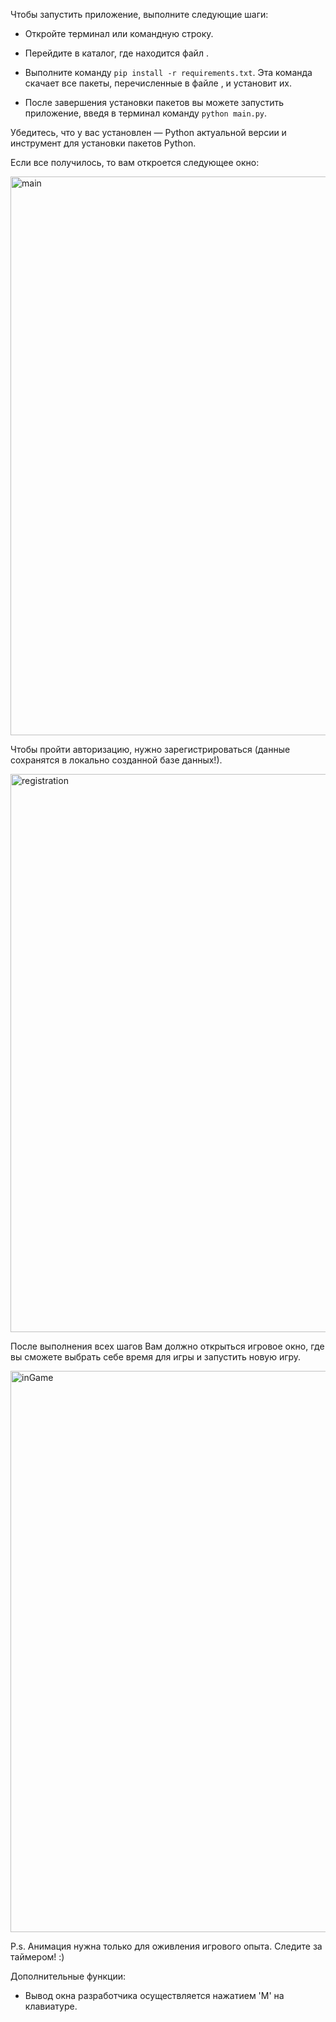 Чтобы запустить приложение, выполните следующие шаги:

- Откройте терминал или командную строку.

- Перейдите в каталог, где находится файл .

- Выполните команду `pip install -r requirements.txt`. Эта команда скачает все пакеты, перечисленные в файле , и установит их.

- После завершения установки пакетов вы можете запустить приложение, введя в терминал команду `python main.py`.

Убедитесь, что у вас установлен  — Python актуальной версии и инструмент для установки пакетов Python.

Если все получилось, то вам откроется следующее окно:

<img width="894" alt="main" src="https://github.com/user-attachments/assets/d3a7c8b3-e039-4d5b-a2e9-93963eeeefd0" />

Чтобы пройти авторизацию, нужно зарегистрироваться (данные сохранятся в локально созданной базе данных!).
  
<img width="893" alt="registration" src="https://github.com/user-attachments/assets/91351ef1-56eb-454e-b7cc-57ef31f3b7cb" />

После выполнения всех шагов Вам должно открыться игровое окно, где вы сможете выбрать себе время для игры и запустить новую игру.

<img width="898" alt="inGame" src="https://github.com/user-attachments/assets/9e9a6f29-c98c-4c9b-8314-9928b70ed0c4" />

P.s. Анимация нужна только для оживления игрового опыта. Следите за таймером! :)

Дополнительные функции:
- Вывод окна разработчика осуществляется нажатием 'M' на клавиатуре.
